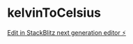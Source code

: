 # kelvinToCelsius

[Edit in StackBlitz next generation editor ⚡️](https://stackblitz.com/~/github.com/Nilesh-567/kelvinToCelsius)